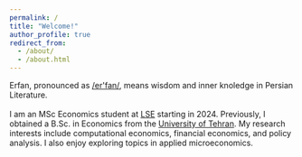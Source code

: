 ```yaml
---
permalink: /
title: "Welcome!"
author_profile: true
redirect_from: 
  - /about/
  - /about.html
---
```


Erfan, pronounced as [/er'fan/](https://www.youtube.com/watch?v=dzKjyZWchag), means wisdom and inner knoledge in Persian Literature. <br><br>
I am an MSc Economics student at [LSE](https://www.lse.ac.uk/) starting in 2024. Previously, I obtained a B.Sc. in Economics from the [University of Tehran](https://ut.ac.ir/en). My research interests include computational economics, financial economics, and policy analysis. I also enjoy exploring topics in applied microeconomics.
